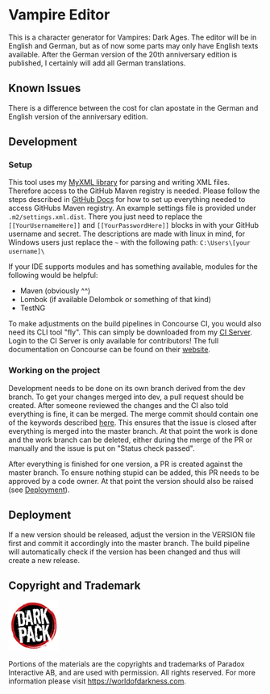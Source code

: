 # Vampire Editor

This is a character generator for Vampires: Dark Ages.
The editor will be in English and German, but as of now some parts may only have English texts available. After the German version of the 20th anniversary edition is published, I certainly will add all German translations.

## Known Issues

There is a difference between the cost for clan apostate in the German and English version of the anniversary edition.

## Development

### Setup
This tool uses my [MyXML library](https://github.com/Antafes/MyXML) for parsing and writing XML files.
Therefore access to the GitHub Maven registry is needed.
Please follow the steps described in [GitHub Docs](https://docs.github.com/en/packages/working-with-a-github-packages-registry/working-with-the-apache-maven-registry) for how to set up everything needed to access GitHubs Maven registry.
An example settings file is provided under ``.m2/settings.xml.dist``.
There you just need to replace the ``[[YourUsernameHere]]`` and ``[[YourPasswordHere]]`` blocks in with your GitHub username and secret.
The descriptions are made with linux in mind, for Windows users just replace the `~` with the following path: `C:\Users\[your username]\`

If your IDE supports modules and has something available, modules for the following would be helpful:
- Maven (obviously ^^)
- Lombok (if available Delombok or something of that kind)
- TestNG

To make adjustments on the build pipelines in Concourse CI, you would also need its CLI tool "fly".
This can simply be downloaded from my [CI Server](https://ci.wafriv.de/).
Login to the CI Server is only available for contributors!
The full documentation on Concourse can be found on their [website](https://concourse-ci.org/docs.html).

### Working on the project

Development needs to be done on its own branch derived from the dev branch.
To get your changes merged into dev, a pull request should be created.
After someone reviewed the changes and the CI also told everything is fine, it can be merged.
The merge commit should contain one of the keywords described [here](https://docs.github.com/en/issues/tracking-your-work-with-issues/linking-a-pull-request-to-an-issue).
This ensures that the issue is closed after everything is merged into the master branch.
At that point the work is done and the work branch can be deleted, either during the merge of the PR or manually and the issue is put on "Status check passed".

After everything is finished for one version, a PR is created against the master branch.
To ensure nothing stupid can be added, this PR needs to be approved by a code owner.
At that point the version should also be raised (see [Deployment](#deployment)).

## Deployment

If a new version should be released, adjust the version in the VERSION file first and commit it accordingly into the master branch.
The build pipeline will automatically check if the version has been changed and thus will create a new release.

## Copyright and Trademark

<img src="src/main/resources/images/darkPackLogo.png" width="100" />

Portions of the materials are the copyrights and trademarks of Paradox Interactive AB, and are used with permission. 
All rights reserved. 
For more information please visit https://worldofdarkness.com.
